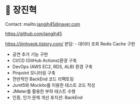 # 🔰 장진혁

Contact: mailto:jangjh45@naver.com

https://github.com/jangjh45

https://jjinhyeok.tistory.com/
분담: - 데이터 조회 Redis Cache 구현 
- 공연 추가 기능 구현
- CI/CD (GitHub Actions)환경 구축
- DevOps (AWS EC2, RDS, ALB) 환경 구축
- Pinpoint 모니터링 구축
- 전반적인 BackEnd 코드 리팩토링
- Junit5와 Mockito를 이용한 테스트 코드 작성
- JMeter를 활용한 부하 테스트 수행
- 인증, 인가 문제 개선
포지션: BackEnd